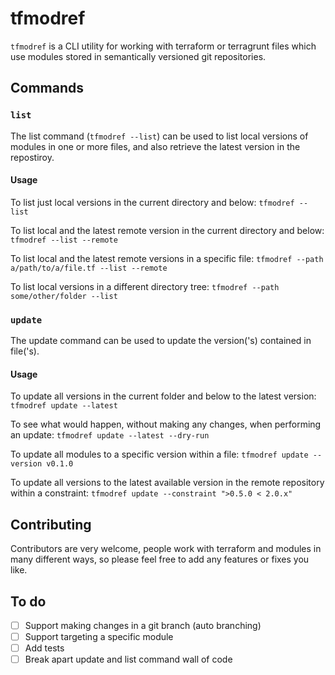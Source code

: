 # tfmodref
`tfmodref` is a CLI utility for working with terraform or terragrunt files which use modules stored in semantically versioned git repositories.


## Commands
### `list`
The list command (`tfmodref --list`) can be used to list local versions of modules in one or more files, and also retrieve the latest version in the repostiroy.

#### Usage
To list just local versions in the current directory and below:
`tfmodref --list`

To list local and the latest remote version in the current directory and below:
`tfmodref --list --remote`

To list local and the latest remote versions in a specific file:
`tfmodref --path a/path/to/a/file.tf --list --remote`

To list local versions in a different directory tree:
`tfmodref --path some/other/folder --list`

### `update`
The update command can be used to update the version('s) contained in file('s).

#### Usage
To update all versions in the current folder and below to the latest version:
`tfmodref update --latest`

To see what would happen, without making any changes, when performing an update:
`tfmodref update --latest --dry-run`

To update all modules to a specific version within a file:
`tfmodref update --version v0.1.0`

To update all versions to the latest available version in the remote repository within a constraint:
`tfmodref update --constraint ">0.5.0 < 2.0.x"`

## Contributing
Contributors are very welcome, people work with terraform and modules in many different ways, so please feel free to add any features or fixes you like.

## To do
- [ ] Support making changes in a git branch (auto branching)
- [ ] Support targeting a specific module
- [ ] Add tests
- [ ] Break apart update and list command wall of code